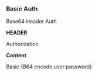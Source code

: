 ### Basic Auth

Base64 Header Auth

**HEADER**

Authorization

**Content**

Basic {B64 encode user:password}

        